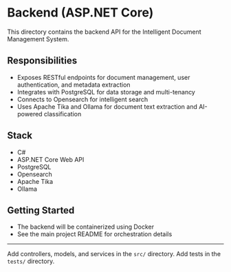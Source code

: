 # Backend (ASP.NET Core)

This directory contains the backend API for the Intelligent Document Management System.

## Responsibilities
- Exposes RESTful endpoints for document management, user authentication, and metadata extraction
- Integrates with PostgreSQL for data storage and multi-tenancy
- Connects to Opensearch for intelligent search
- Uses Apache Tika and Ollama for document text extraction and AI-powered classification

## Stack
- C#
- ASP.NET Core Web API
- PostgreSQL
- Opensearch
- Apache Tika
- Ollama

## Getting Started
- The backend will be containerized using Docker
- See the main project README for orchestration details

---
Add controllers, models, and services in the `src/` directory. Add tests in the `tests/` directory.
